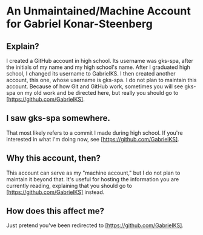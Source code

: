 # An Unmaintained/Machine Account for Gabriel Konar-Steenberg
## Explain?
I created a GitHub account in high school. Its username was gks-spa, after the initials of my name and my high school's name. After I graduated high school, I changed its username to GabrielKS. I then created another account, this one, whose username is gks-spa. I do not plan to maintain this account. Because of how Git and GitHub work, sometimes you will see gks-spa on my old work and be directed here, but really you should go to [https://github.com/GabrielKS].

## I saw gks-spa somewhere.
That most likely refers to a commit I made during high school. If you're interested in what I'm doing now, see [https://github.com/GabrielKS].

## Why this account, then?
This account can serve as my "machine account," but I do not plan to maintain it beyond that. It's useful for hosting the information you are currently reading, explaining that you should go to [https://github.com/GabrielKS] instead.

## How does this affect me?
Just pretend you've been redirected to [https://github.com/GabrielKS].
